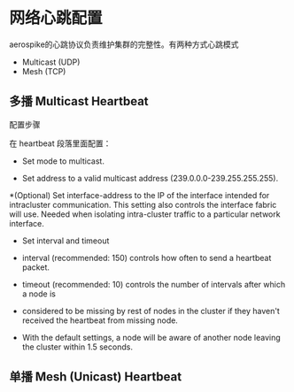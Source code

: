 # 网络心跳配置

aerospike的心跳协议负责维护集群的完整性。有两种方式心跳模式

* Multicast (UDP)
* Mesh (TCP)


## 多播 Multicast Heartbeat
配置步骤

在 heartbeat 段落里面配置：

* Set mode to multicast.

* Set address to a valid multicast address (239.0.0.0-239.255.255.255).

*(Optional) Set interface-address to the IP of the interface intended for intracluster communication. This setting also controls the interface fabric will use. Needed when isolating intra-cluster traffic to a particular network interface. 
  

* Set interval and timeout

* interval (recommended: 150) controls how often to send a heartbeat packet.

* timeout (recommended: 10) controls the number of intervals after which a node is

* considered to be missing by rest of nodes in the cluster if they haven't received the heartbeat from missing node.

* With the default settings, a node will be aware of another node leaving the cluster within 1.5 seconds.

## 单播 Mesh (Unicast) Heartbeat